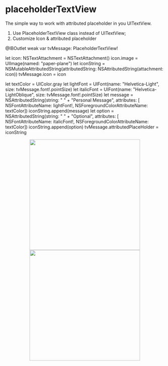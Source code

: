 # placeholderTextView

The simple way to work with attributed placeholder in you UITextView.

1. Use PlaceholderTextView class instead of UITextView;
2. Customize Icon & attributed placeholder

  @IBOutlet weak var tvMessage: PlaceholderTextView!

  let icon: NSTextAttachment = NSTextAttachment()
  icon.image = UIImage(named: "paper-plane")
  let iconString = NSMutableAttributedString(attributedString: NSAttributedString(attachment: icon))
  tvMessage.icon = icon

  let textColor = UIColor.gray
  let lightFont = UIFont(name: "Helvetica-Light", size: tvMessage.font!.pointSize)
  let italicFont = UIFont(name: "Helvetica-LightOblique", size: tvMessage.font!.pointSize)
  let message = NSAttributedString(string: " " + "Personal Message", attributes: [ NSFontAttributeName: lightFont!,   NSForegroundColorAttributeName: textColor])
  iconString.append(message)
  let option = NSAttributedString(string: " " + "Optional", attributes: [ NSFontAttributeName: italicFont!, NSForegroundColorAttributeName: textColor])
  iconString.append(option)
  tvMessage.attributedPlaceHolder = iconString

<p align="center">
  <img src="https://github.com/MaksimVialykh/placeholderTextView/blob/master/screenshots/empty.png" width="350"/>
  <img src="https://github.com/MaksimVialykh/placeholderTextView/blob/master/screenshots/with_text.png" width="350"/>
</p>

